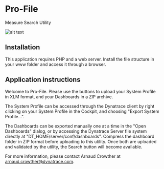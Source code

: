 # Pro-File
Measure Search Utility

![alt text](http://pro-file.site/git.png)

## Installation
This application requires PHP and a web server. Install the file structure in your www folder and access it through a browser.

## Application instructions

Welcome to Pro-File. Please use the buttons to upload your System Profile in XLM format, and your Dashboards in a ZIP archive.

The System Profile can be accessed through the Dynatrace client by right clicking on your System Profile in the Cockpit, and choosing "Export System Profile...".

The Dashboards can be exported manually one at a time in the "Open Dashboards" dialog, or by accessing the Dynatrace Server file system directly at "DT_HOME/server/conf/dashboards". Compress the dashboard folder in ZIP format before uploading to this utility.
Once both are uploaded and validated by the utility, the Search button will become available.

For more information, please contact Arnaud Crowther at arnaud.crowther@dynatrace.com.
